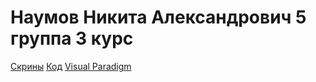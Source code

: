 # Наумов Никита Александрович 5 группа 3 курс

[Скрины](https://github.com/capti/mispis_lab10/tree/master/screens)
[Код](https://github.com/capti/mispis_lab10/tree/master/src/ru/vsu/cs/naumov)
[Visual Paradigm](https://github.com/capti/mispis_lab10/tree/master/vppproject)
